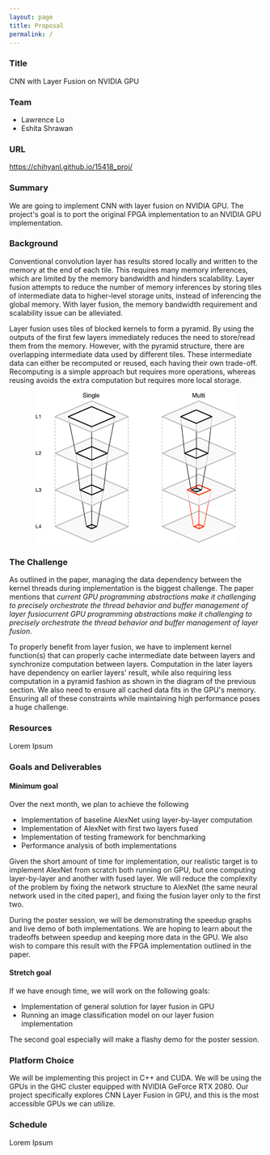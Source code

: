 ```yaml
---
layout: page
title: Proposal
permalink: /
---
```

### Title
CNN with Layer Fusion on NVIDIA GPU
### Team
* Lawrence Lo
* Eshita Shrawan

### URL
<https://chihyanl.github.io/15418_proj/>
### Summary
We are going to implement CNN with layer fusion on NVIDIA GPU. The project's goal is to port the original FPGA implementation to an NVIDIA GPU implementation.
### Background
Conventional convolution layer has results stored locally and written to the memory at the end of each tile. This requires many memory inferences, which are limited by the memory bandwidth and hinders scalability. Layer fusion attempts to reduce the number of memory inferences by storing tiles of intermediate data to higher-level storage units, instead of inferencing the global memory. With layer fusion, the memory bandwidth requirement and scalability issue can be alleviated.

Layer fusion uses tiles of blocked kernels to form a pyramid. By using the outputs of the first few layers immediately reduces the need to store/read them from the memory. However, with the pyramid structure, there are overlapping intermediate data used by different tiles. These intermediate data can either be recomputed or reused, each having their own trade-off. Recomputing is a simple approach but requires more operations, whereas reusing avoids the extra computation but requires more local storage.

<p align="center">
  <img src="./fusion_pyramid.png" width=400>
</p>

### The Challenge
As outlined in the paper, managing the data dependency between the kernel threads during implementation is the biggest challenge. The paper mentions that *current GPU programming abstractions make it challenging to precisely orchestrate the thread behavior and buffer management of layer fusiocurrent GPU programming abstractions make it challenging to precisely orchestrate the thread behavior and buffer management of layer fusion*.

To properly benefit from layer fusion, we have to implement kernel function(s) that can properly cache intermediate date between layers and synchronize computation between layers. Computation in the later layers have dependency on earlier layers' result, while also requiring less computation in a pyramid fashion as shown in the diagram of the previous section. We also need to ensure all cached data fits in the GPU's memory. Ensuring all of these constraints while maintaining high performance poses a huge challenge.

### Resources
Lorem Ipsum

### Goals and Deliverables
#### Minimum goal
Over the next month, we plan to achieve the following
* Implementation of baseline AlexNet using layer-by-layer computation
* Implementation of AlexNet with first two layers fused
* Implementation of testing framework for benchmarking
* Performance analysis of both implementations

Given the short amount of time for implementation, our realistic target is to implement AlexNet from scratch both running on GPU, but one computing layer-by-layer and another with fused layer. We will reduce the complexity of the problem by fixing the network structure to AlexNet (the same neural network used in the cited paper), and fixing the fusion layer only to the first two.

During the poster session, we will be demonstrating the speedup graphs and live demo of both implementations. We are hoping to learn about the tradeoffs between speedup and keeping more data in the GPU. We also wish to compare this result with the FPGA implementation outlined in the paper.

#### Stretch goal
If we have enough time, we will work on the following goals:
* Implementation of general solution for layer fusion in GPU
* Running an image classification model on our layer fusion implementation

The second goal especially will make a flashy demo for the poster session.

### Platform Choice
We will be implementing this project in C++ and CUDA. We will be using the GPUs in the GHC cluster equipped with NVIDIA GeForce RTX 2080. Our project specifically explores CNN Layer Fusion in GPU, and this is the most accessible GPUs we can utilize.

### Schedule
Lorem Ipsum

